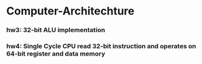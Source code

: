 # Computer-Architechture

### hw3: 32-bit ALU implementation
### hw4: Single Cycle CPU read 32-bit instruction and operates on 64-bit register and data memory 
